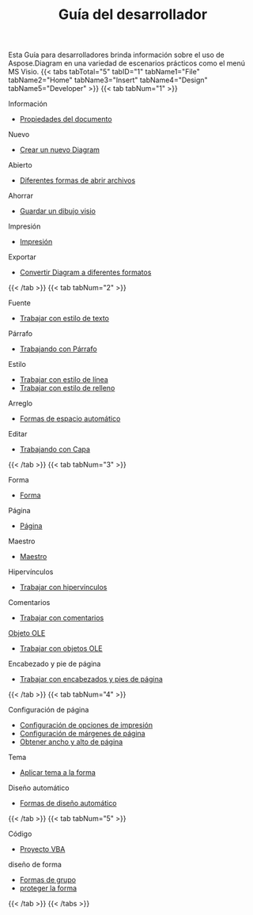 ﻿---
title: Guía del desarrollador
type: docs
weight: 50
url: /es/python-java/developer-guide/
---
Esta Guía para desarrolladores brinda información sobre el uso de Aspose.Diagram en una variedad de escenarios prácticos como el menú MS Visio.
{{< tabs tabTotal="5" tabID="1" tabName1="File" tabName2="Home" tabName3="Insert" tabName4="Design" tabName5="Developer" >}}
{{< tab tabNum="1" >}}
<div class="row">
    <div class="col-md-6">
        <p>Información</p>
        <ul>
            <li><a href="/diagram/es/python-java/document-properties/">Propiedades del documento</a></li>
        </ul>
        <p>Nuevo</p>
        <ul>
            <li><a href="/diagram/es/python-java/your-first-aspose-diagram-application-hello-world/#code-sample-creating-a-new-diagram">Crear un nuevo Diagram</a></li>
        </ul>
        <p>Abierto</p>
        <ul>
            <li><a href="/diagram/es/python-java/open-visio-document/">Diferentes formas de abrir archivos</a></li>
       </ul>
        <p>Ahorrar</p>
        <ul>
            <li><a href="/diagram/es/python-java/save-visio-document/">Guardar un dibujo visio</a></li>
        </ul>
    </div>
    <div class="col-md-6">
	   <p>Impresión</p>
        <ul>
            <li><a href="/diagram/es/python-java/working-with-print/">Impresión</a></li>
        </ul>
        <p>Exportar</p>
        <ul>
            <li><a href="/diagram/es/python-java/converting/">Convertir Diagram a diferentes formatos</a></li>
        </ul>
    </div>
</div>
{{< /tab >}}
{{< tab tabNum="2" >}}
<div class="row">
    <div class="col-md-6">
        <p>Fuente</p>
        <ul>
		        <li><a href="/diagram/es/python-java/working-with-text/">Trabajar con estilo de texto</a></li>
        </ul>
       <p>Párrafo</p>
        <ul>
		        <li><a href="/diagram/es/python-java/working-with-shapes-paragraph/">Trabajando con Párrafo</a></li>
        </ul>
       <p>Estilo</p>
        <ul>
					 <li><a href="/diagram/es/python-java/set-visio-shape-s-xform-line-and-fill-data/">Trabajar con estilo de línea</a></li>
					 <li><a href="/diagram/es/python-java/set-visio-shape-s-xform-line-and-fill-data/">Trabajar con estilo de relleno</a></li>
        </ul>  
        <p>Arreglo</p>
        <ul>
					 <li><a href="/diagram/es/python-java/auto-space-a-collection-of-shapes-in-the-visio-page/">Formas de espacio automático</a></li>
        </ul>  
        <p>Editar</p>
        <ul>
            <li><a href="/diagram/es/python-java/working-with-layers/">Trabajando con Capa</a></li>
        </ul>                
    </div>
</div>
{{< /tab >}}
{{< tab tabNum="3" >}}
<div class="row">
    <div class="col-md-6">
        <p>Forma</p>
        <ul>
            <li><a href="/diagram/es/python-java/add-retrieve-copy-and-read-visio-shape-data/">Forma</a></li>
        </ul>
        <ul>
        </ul>
        <p>Página</p>
        <ul>
            <li><a href="/diagram/es/python-java/retrieve-get-copy-and-insert-a-page/">Página</a></li>
        </ul>
        <p>Maestro</p>    
        <ul>
            <li><a href="/diagram/es/python-java/working-with-masters/">Maestro</a></li>
        </ul>
		   <p>Hipervínculos</p>
        <ul>
            <li><a href="/diagram/es/python-java/working-with-hyperlinks/">Trabajar con hipervínculos</a></li>
        </ul>
        <p>Comentarios</p>
        <ul>
            <li><a href="/diagram/es/python-java/working-with-comments/">Trabajar con comentarios</a></li>
        </ul>       
    </div>
    <div class="col-md-6">       
        <p><a href="/diagram/es/python-java/ole-objects-in-visio-diagram/">Objeto OLE</a></p>
        <ul>
            <li><a href="/diagram/es/python-java/manipulate-the-embedded-ole-objects-in-visio-diagram/">Trabajar con objetos OLE</a></li>
        </ul>     
        <p>Encabezado y pie de página</p>
        <ul>
        <li><a href="/diagram/es/python-java/working-with-headers-and-footers/">Trabajar con encabezados y pies de página</a></li>
        </ul>
    </div>
</div>
{{< /tab >}}
{{< tab tabNum="4" >}}
<div class="row">
    <div class="col-md-6">
        <p>Configuración de página</p>
        <ul>
            <li><a href="/diagram/es/python-java/setting-print-options/">Configuración de opciones de impresión</a></li>
            <li><a href="/diagram/es/python-java/setting-margins/">Configuración de márgenes de página</a></li>
            <li><a href="/diagram/es/python-java/get-paper-width-and-height-of-page/">Obtener ancho y alto de página</a></li>
        </ul>    
        <p>Tema</p>
        <ul>
            <li><a href="/diagram/es/python-java/apply-theme-to-shape/">Aplicar tema a la forma</a></li>
        </ul>
       <p>Diseño automático</p>
        <ul>
            <li><a href="/diagram/es/python-java/create-update-layout-and-auto-fit-shapes/">Formas de diseño automático</a></li>
        </ul>     
    </div>
</div>
{{< /tab >}}
{{< tab tabNum="5" >}}
<div class="row">
    <div class="col-md-6">
        <p>Código</p>
        <ul>
         <li><a href="/diagram/es/python-java/working-with-vbaproject/">Proyecto VBA</a></li>
        </ul>
        <p>diseño de forma</p>
        <ul>
         <li><a href="/diagram/es/python-java/group-convert-and-verify-shapes/#Group Shapes Programming Sample">Formas de grupo</a></li>
         <li><a href="/diagram/es/python-java/working-with-protection/">proteger la forma</a></li>
        </ul>        
    </div>
</div>
{{< /tab >}}
{{< /tabs >}}


